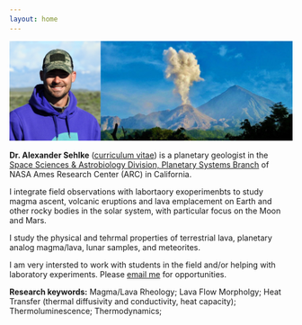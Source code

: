 ```yaml
---
layout: home
---
```


![volcano image](static/introphoto.png)

**Dr. Alexander Sehlke** ([curriculum vitae](static/sehlke-cv-feb-2020.pdf)) is a planetary geologist in the [Space Sciences & Astrobiology Division, Planetary Systems Branch](https://spacescience.arc.nasa.gov/branch/planetary-systems-branch-code-sst/) of NASA Ames Research Center (ARC) in California.

I integrate field observations with labortaory exoperimenbts to study magma ascent, volcanic eruptions and lava emplacement on Earth and other rocky bodies in the solar system, with particular focus on the Moon and Mars.

I study the physical and tehrmal properties of terrestrial lava, planetary analog magma/lava, lunar samples, and meteorites.

I am very intersted to work with students in the field and/or helping with laboratory experiments. Please [email me](alexander.sehlke@nasa.gov) for opportunities.

**Research keywords:** Magma/Lava Rheology; Lava Flow Morpholgy; Heat Transfer (thermal diffusivity and conductivity, heat capacity); Thermoluminescence; Thermodynamics;
